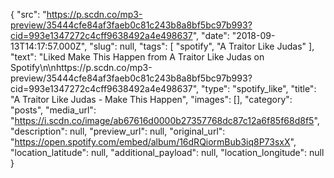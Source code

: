 {
  "src": "https://p.scdn.co/mp3-preview/35444cfe84af3faeb0c81c243b8a8bf5bc97b993?cid=993e1347272c4cff9638492a4e498637",
  "date": "2018-09-13T14:17:57.000Z",
  "slug": null,
  "tags": [
    "spotify",
    "A Traitor Like Judas"
  ],
  "text": "Liked Make This Happen from A Traitor Like Judas on Spotify\n\nhttps://p.scdn.co/mp3-preview/35444cfe84af3faeb0c81c243b8a8bf5bc97b993?cid=993e1347272c4cff9638492a4e498637",
  "type": "spotify_like",
  "title": "A Traitor Like Judas - Make This Happen",
  "images": [],
  "category": "posts",
  "media_url": "https://i.scdn.co/image/ab67616d0000b27357768dc87c12a6f85f68d8f5",
  "description": null,
  "preview_url": null,
  "original_url": "https://open.spotify.com/embed/album/16dRQiormBub3iq8P73sxX",
  "location_latitude": null,
  "additional_payload": null,
  "location_longitude": null
}